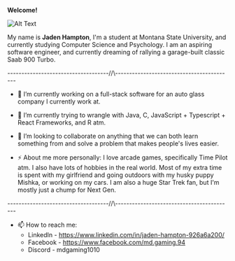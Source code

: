 __Welcome!__


![Alt Text](https://i.pinimg.com/originals/2f/09/72/2f09725e96897112eb248feae582ecaa.gif)


My name is __Jaden Hampton__, I'm a student at Montana State University, and currently studying Computer Science and Psychology. I am an aspiring software engineer, and currently dreaming of rallying a garage-built classic Saab 900 Turbo.

------------------------------------//\\------------------------------------------


- 🔭 I’m currently working on a full-stack software for an auto glass company I currently work at.
- 🌱 I’m currently trying to wrangle with Java, C, JavaScript + Typescript + React Frameworks, and R atm.
- 👯 I’m looking to collaborate on anything that we can both learn something from and solve a problem that makes people's lives easier.

- ⚡ About me more personally: I love arcade games, specifically Time Pilot atm. I also have lots of hobbies in the real world. Most of my extra time is spent with my girlfriend and going outdoors with my husky puppy Mishka, or working on my cars. I am also a huge Star Trek fan, but I'm mostly just a chump for Next Gen.

 
------------------------------------//\\------------------------------------------

 - 📫 How to reach me:
     * LinkedIn - https://www.linkedin.com/in/jaden-hampton-926a6a200/
     * Facebook - https://www.facebook.com/md.gaming.94
     * Discord - mdgaming1010

  


